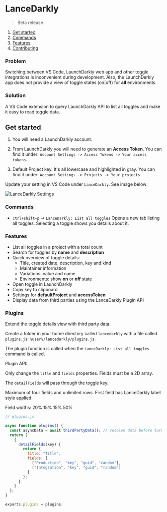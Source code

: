 # LanceDarkly

> Beta release

1. [Get started](#get-started)
1. [Commands](#commands)
1. [Features](#features)
1. [Contributing](https://github.com/rkotze/lancedarkly/blob/master/CONTRIBUTING.md)

### Problem

Switching between VS Code, LaunchDarkly web app and other toggle integrations is inconvenient during development. Also, the LaunchDarkly app does not provide a view of toggle states (on|off) for **all** environments.

### Solution

A VS Code extension to query LaunchDarkly API to list all toggles and make it easy to read toggle data.

## Get started

1. You will need a LaunchDarkly account.

1. From LaunchDarkly you will need to generate an **Access Token**. You can find it under: `Account Settings -> Access Tokens -> Your access tokens`.

1. Default Project key. It's all lowercase and highlighted in gray. You can find it under: `Account Settings -> Projects -> Your projects`

Update your setting in VS Code under `LanceDarkly`. See image below:

![LanceDarkly Settings](https://user-images.githubusercontent.com/10452163/53906270-64857d80-4042-11e9-9fdd-7b58e03f8cc1.png)

### Commands

- `ctrl+shift+p` -> `LanceDarkly: List all toggles`
  Opens a new tab listing all toggles. Selecting a toggle shows you details about it.

### Features

- List all toggles in a project with a total count
- Search for toggles by **name** and **description**
- Quick overview of toggle details:
  - Title, created date, description, key and kind
  - Maintainer information
  - Variations: value and name
  - Environments: show **on** or **off** state
- Open toggle in LaunchDarkly
- Copy key to clipboard
- Settings for **defaultProject** and **accessToken**
- Display data from third parties using the LanceDarkly Plugin API

### Plugins

Extend the toggle details view with third party data.

Create a folder in your home directory called `lancedarkly` with a file called `plugins.js`: `%user%/lancedarkly/plugins.js`.

The plugin function is called when the `LanceDarkly: List all toggles` command is called.

Plugin API:

Only change the `title` and `fields` properties. Fields must be a 2D array.

The `detailFields` will pass through the toggle key.

Maximum of four fields and unlimited rows. First field has LanceDarkly label style applied.

Field widths: 20% 15% 15% 50%

```javascript
// plugins.js

async function plugins() {
  const asyncData = await thirdPartyData(); // resolve data before turning API.
  return [
    {
      detailFields(key) {
        return {
          title: "Title",
          fields: [
            ["Production", "key", "guid", "random"],
            ["Integration", "key", "guid", "random"]
          ]
        };
      }
    }
  ];
}

exports.plugins = plugins;
```
